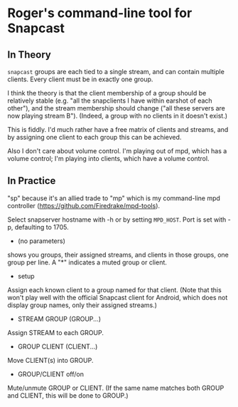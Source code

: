 # Roger's command-line tool for Snapcast

## In Theory

`snapcast` groups are each tied to a single stream, and can contain
multiple clients. Every client must be in exactly one group.

I think the theory is that the client membership of a group should be
relatively stable (e.g. "all the snapclients I have within earshot of
each other"), and the stream membership should change ("all these
servers are now playing stream B"). (Indeed, a group with no clients
in it doesn't exist.)

This is fiddly. I'd much rather have a free matrix of clients and
streams, and by assigning one client to each group this can be
achieved.

Also I don't care about volume control. I'm playing out of mpd, which
has a volume control; I'm playing into clients, which have a volume
control.

## In Practice

"sp" because it's an allied trade to "mp" which is my command-line mpd
controller (https://github.com/Firedrake/mpd-tools).

Select snapserver hostname with -h or by setting `MPD_HOST`. Port is
set with -p, defaulting to 1705.

- (no parameters)

shows you groups, their assigned streams, and clients in those groups,
one group per line. A "*" indicates a muted group or client.

- setup

Assign each known client to a group named for that client. (Note that
this won't play well with the official Snapcast client for Android,
which does not display group names, only their assigned streams.)

- STREAM GROUP (GROUP...)

Assign STREAM to each GROUP.

- GROUP CLIENT (CLIENT...)

Move CLIENT(s) into GROUP.

- GROUP/CLIENT off/on

Mute/unmute GROUP or CLIENT. (If the same name matches both GROUP and
CLIENT, this will be done to GROUP.)

